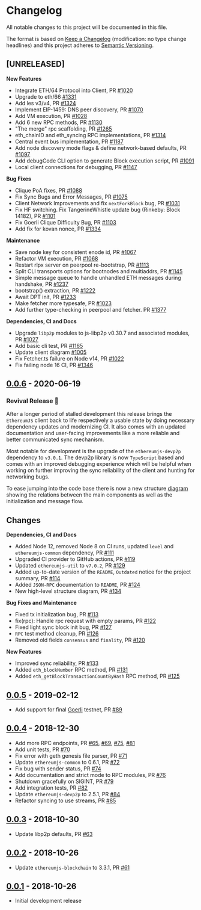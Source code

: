 # Changelog

All notable changes to this project will be documented in this file.

The format is based on [Keep a Changelog](http://keepachangelog.com/en/1.0.0/)
(modification: no type change headlines) and this project adheres to
[Semantic Versioning](http://semver.org/spec/v2.0.0.html).

## [UNRELEASED]

**New Features**

- Integrate ETH/64 Protocol into Client, PR [#1020](https://github.com/ethereumjs/ethereumjs-monorepo/pull/1020)
- Upgrade to eth/66 [#1331](https://github.com/ethereumjs/ethereumjs-monorepo/pull/1331)
- Add les v3/v4, PR [#1324](https://github.com/ethereumjs/ethereumjs-monorepo/pull/1324)
- Implement EIP-1459: DNS peer discovery, PR [#1070](https://github.com/ethereumjs/ethereumjs-monorepo/pull/1070)
- Add VM execution, PR [#1028](https://github.com/ethereumjs/ethereumjs-monorepo/pull/1028)
- Add 6 new RPC methods, PR [#1130](https://github.com/ethereumjs/ethereumjs-monorepo/pull/1130)
- "The merge" rpc scaffolding, PR [#1265](https://github.com/ethereumjs/ethereumjs-monorepo/pull/1265)
- eth_chainID and eth_syncing RPC implementations, PR [#1314](https://github.com/ethereumjs/ethereumjs-monorepo/pull/1314)
- Central event bus implementation, PR [#1187](https://github.com/ethereumjs/ethereumjs-monorepo/pull/1187)
- Add node discovery mode flags & define network-based defaults, PR [#1097](https://github.com/ethereumjs/ethereumjs-monorepo/pull/1097)
- Add debugCode CLI option to generate Block execution script, PR [#1091](https://github.com/ethereumjs/ethereumjs-monorepo/pull/1091)
- Local client connections for debugging, PR [#1147](https://github.com/ethereumjs/ethereumjs-monorepo/pull/1147)

**Bug Fixes**

- Clique PoA fixes, PR [#1088](https://github.com/ethereumjs/ethereumjs-monorepo/pull/1088)
- Fix Sync Bugs and Error Messages, PR [#1075](https://github.com/ethereumjs/ethereumjs-monorepo/pull/1075)
- Client Network Improvements and fix `nextForkBlock` bug, PR [#1031](https://github.com/ethereumjs/ethereumjs-monorepo/pull/1031)
- Fix HF switching. Fix TangerineWhistle update bug (Rinkeby: Block 14182), PR [#1101](https://github.com/ethereumjs/ethereumjs-monorepo/pull/1101)
- Fix Goerli Clique Difficulty Bug, PR [#1103](https://github.com/ethereumjs/ethereumjs-monorepo/pull/1103)
- Add fix for kovan nonce, PR [#1334](https://github.com/ethereumjs/ethereumjs-monorepo/pull/1334)

**Maintenance**

- Save node key for consistent enode id, PR [#1067](https://github.com/ethereumjs/ethereumjs-monorepo/pull/1067)
- Refactor VM execution, PR [#1068](https://github.com/ethereumjs/ethereumjs-monorepo/pull/1068)
- Restart rlpx server on peerpool re-bootstrap, PR [#1113](https://github.com/ethereumjs/ethereumjs-monorepo/pull/1113)
- Split CLI transports options for bootnodes and multiaddrs, PR [#1145](https://github.com/ethereumjs/ethereumjs-monorepo/pull/1145)
- Simple message queue to handle unhandled ETH messages during handshake, PR [#1237](https://github.com/ethereumjs/ethereumjs-monorepo/pull/1237)
- bootstrap() extraction, PR [#1222](https://github.com/ethereumjs/ethereumjs-monorepo/pull/1222)
- Await DPT init, PR [#1233](https://github.com/ethereumjs/ethereumjs-monorepo/pull/1233)
- Make fetcher more typesafe, PR [#1023](https://github.com/ethereumjs/ethereumjs-monorepo/pull/1023)
- Add further type-checking in peerpool and fetcher. PR [#1377](https://github.com/ethereumjs/ethereumjs-monorepo/pull/1377)

**Dependencies, CI and Docs**

- Upgrade `libp2p` modules to js-libp2p v0.30.7 and associated modules, PR [#1027](https://github.com/ethereumjs/ethereumjs-monorepo/pull/1027)
- Add basic cli test, PR [#1165](https://github.com/ethereumjs/ethereumjs-monorepo/pull/1165)
- Update client diagram [#1005](https://github.com/ethereumjs/ethereumjs-monorepo/pull/1005)
- Fix Fetcher.ts failure on Node v14, PR [#1022](https://github.com/ethereumjs/ethereumjs-monorepo/pull/1022)
- Fix failing node 16 CI, PR [#1346](https://github.com/ethereumjs/ethereumjs-monorepo/pull/1346)

## [0.0.6] - 2020-06-19

### Revival Release 🌻

After a longer period of stalled development this release brings the `EthereumJS` client back
to life respectively a usable state by doing necessary dependency updates and modernizing CI.
It also comes with an updated documentation and user-facing improvements like a more reliable
and better communicated sync mechanism.

Most notable for development is the upgrade of the `ethereumjs-devp2p` dependency to `v3.0.1`.
The devp2p library is now `TypeScript` based and comes with an improved debugging experience
which will be helpful when working on further improving the sync reliability of the client and
hunting for networking bugs.

To ease jumping into the code base there is now a new structure
[diagram](https://github.com/ethereumjs/ethereumjs-client/blob/master/diagram/client.svg)
showing the relations between the main components as well as the initialization and message flow.

## Changes

**Dependencies, CI and Docs**

- Added Node 12, removed Node 8 on CI runs, updated `level` and `ethereumjs-common` dependency,
  PR [#111](https://github.com/ethereumjs/ethereumjs-client/pull/111)
- Upgraded CI provider to GitHub actions,
  PR [#119](https://github.com/ethereumjs/ethereumjs-client/pull/119)
- Updated `ethereumjs-util` to `v7.0.2`,
  PR [#129](https://github.com/ethereumjs/ethereumjs-client/pull/129)
- Added up-to-date version of the `README`, `Outdated` notice for the project summary,
  PR [#114](https://github.com/ethereumjs/ethereumjs-client/pull/114)
- Added `JSON-RPC` documentation to `README`,
  PR [#124](https://github.com/ethereumjs/ethereumjs-client/pull/124)
- New high-level structure diagram,
  PR [#134](https://github.com/ethereumjs/ethereumjs-client/pull/134)

**Bug Fixes and Maintenance**

- Fixed tx initialization bug, PR [#113](https://github.com/ethereumjs/ethereumjs-client/pull/113)
- fix(rpc): Handle rpc request with empty params,
  PR [#122](https://github.com/ethereumjs/ethereumjs-client/pull/122)
- Fixed light sync block init bug,
  PR [#127](https://github.com/ethereumjs/ethereumjs-client/pull/127)
- `RPC` test method cleanup,
  PR [#126](https://github.com/ethereumjs/ethereumjs-client/pull/126)
- Removed old fields `consensus` and `finality`,
  PR [#120](https://github.com/ethereumjs/ethereumjs-client/pull/120)

**New Features**

- Improved sync reliability,
  PR [#133](https://github.com/ethereumjs/ethereumjs-client/pull/133)
- Added `eth_blockNumber` RPC method,
  PR [#131](https://github.com/ethereumjs/ethereumjs-client/pull/131)
- Added `eth_getBlockTransactionCountByHash` RPC method,
  PR [#125](https://github.com/ethereumjs/ethereumjs-client/pull/125)

[0.0.6]: https://github.com/ethereumjs/ethereumjs-client/compare/v0.0.5...v0.0.6

## [0.0.5] - 2019-02-12

- Add support for final [Goerli](https://github.com/goerli/testnet) testnet,
  PR [#89](https://github.com/ethereumjs/ethereumjs-client/pull/89)

[0.0.5]: https://github.com/ethereumjs/ethereumjs-client/compare/v0.0.4...v0.0.5

## [0.0.4] - 2018-12-30

- Add more RPC endpoints, PR [#65](https://github.com/ethereumjs/ethereumjs-client/pull/65), [#69](https://github.com/ethereumjs/ethereumjs-client/pull/69), [#75](https://github.com/ethereumjs/ethereumjs-client/pull/75), [#81](https://github.com/ethereumjs/ethereumjs-client/pull/81)
- Add unit tests, PR [#70](https://github.com/ethereumjs/ethereumjs-client/pull/70)
- Fix error with geth genesis file parser, PR [#71](https://github.com/ethereumjs/ethereumjs-client/pull/71)
- Update `ethereumjs-common` to 0.6.1, PR [#72](https://github.com/ethereumjs/ethereumjs-client/pull/72)
- Fix bug with sender status, PR [#74](https://github.com/ethereumjs/ethereumjs-client/pull/74)
- Add documentation and strict mode to RPC modules, PR [#76](https://github.com/ethereumjs/ethereumjs-client/pull/76)
- Shutdown gracefully on SIGINT, PR [#79](https://github.com/ethereumjs/ethereumjs-client/pull/79)
- Add integration tests, PR [#82](https://github.com/ethereumjs/ethereumjs-client/pull/82)
- Update `ethereumjs-devp2p` to 2.5.1, PR [#84](https://github.com/ethereumjs/ethereumjs-client/pull/84)
- Refactor syncing to use streams, PR [#85](https://github.com/ethereumjs/ethereumjs-client/pull/85)

[0.0.4]: https://github.com/ethereumjs/ethereumjs-client/compare/v0.0.3...v0.0.4

## [0.0.3] - 2018-10-30

- Update libp2p defaults, PR [#63](https://github.com/ethereumjs/ethereumjs-client/pull/63)

[0.0.3]: https://github.com/ethereumjs/ethereumjs-client/compare/v0.0.2...v0.0.3

## [0.0.2] - 2018-10-26

- Update `ethereumjs-blockchain` to 3.3.1, PR [#61](https://github.com/ethereumjs/ethereumjs-client/pull/61)

[0.0.2]: https://github.com/ethereumjs/ethereumjs-client/compare/v0.0.1...v0.0.2

## [0.0.1] - 2018-10-26

- Initial development release

[0.0.1]: https://github.com/ethereumjs/ethereumjs-client/tree/v0.0.1
